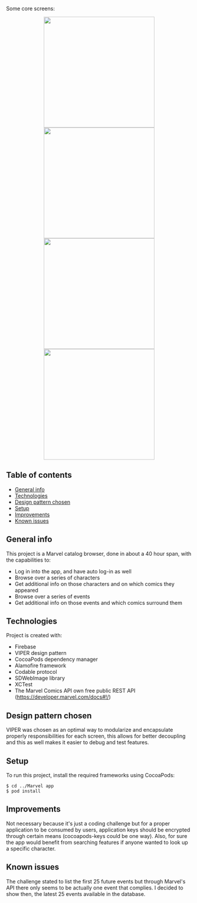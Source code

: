 Some core screens:

<p align = "center">
<img src="README-images/Characters.png" width="300"> <img src="README-images/Character-Detail.png" width="300">
<img src="README-images/Events.png" width="300"> <img src="README-images/Event-Detail.png" width="300">
</p>

## Table of contents
* [General info](#general-info)
* [Technologies](#technologies)
* [Design pattern chosen](#design-pattern-chosen)
* [Setup](#setup)
* [Improvements](#improvements)
* [Known issues](#known-issues)

## General info

This project is a Marvel catalog browser, done in about a 40 hour span, with the capabilities to:
- Log in into the app, and have auto log-in as well
- Browse over a series of characters
- Get additional info on those characters and on which comics they appeared
- Browse over a series of events
- Get additional info on those events and which comics surround them
	
## Technologies
Project is created with:
* Firebase
* VIPER design pattern
* CocoaPods dependency manager
* Alamofire framework
* Codable protocol
* SDWebImage library
* XCTest
* The Marvel Comics API own free public REST API (https://developer.marvel.com/docs#!/)

## Design pattern chosen
VIPER was chosen as an optimal way to modularize and encapsulate properly responsibilities for each screen, this allows for better decoupling and this as well makes it easier to debug and test features.
	
## Setup
To run this project, install the required frameworks using CocoaPods:

```
$ cd ../Marvel app
$ pod install
```

## Improvements
Not necessary because it's just a coding challenge but for a proper application to be consumed by users, application keys should be encrypted through certain means (cocoapods-keys could be one way). Also, for sure the app would benefit from searching features if anyone wanted to look up a specific character.

## Known issues
The challenge stated to list the first 25 future events but through Marvel's API there only seems to be actually one event that complies. I decided to show then, the latest 25 events available in the database.
